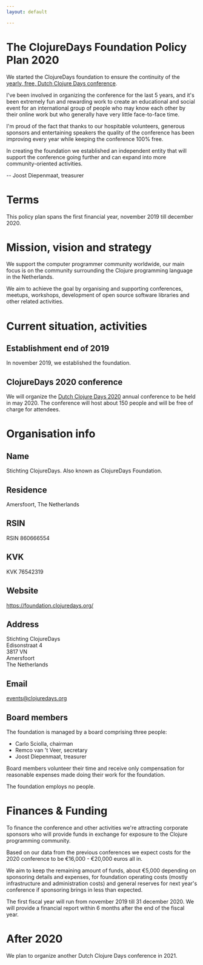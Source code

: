 ```yaml
---
layout: default

---
```

# The ClojureDays Foundation Policy Plan 2020

We started the ClojureDays foundation to ensure the continuity of the
[yearly, free, Dutch Clojure Days
conference](https://clojuredays.org/).

I've been involved in organizing the conference for the last 5 years, and it's been
extremely fun and rewarding work to create an educational and social
event for an international group of people who may know each other by
their online work but who generally have very little face-to-face
time.

I'm proud of the fact that thanks to our hospitable volunteers, generous
sponsors and entertaining speakers the quality of the conference has been
improving every year while keeping the conference 100% free.

In creating the foundation we established an independent entity that
will support the conference going further and can expand into more
community-oriented activities.

  -- Joost Diepenmaat, treasurer

# Terms

This policy plan spans the first financial year, november 2019 till december 2020.

# Mission, vision and strategy

We support the computer programmer community worldwide, our main focus
is on the community surrounding the Clojure programming language in
the Netherlands.

We aim to achieve the goal by organising and supporting conferences,
meetups, workshops, development of open source software libraries
and other related activities.

# Current situation, activities

## Establishment end of 2019

In november 2019, we established the foundation.

## ClojureDays 2020 conference

We will organize the [Dutch Clojure Days
2020](https://clojuredays.org) annual conference to be held in may
2020. The conference will host about 150 people and will be free of
charge for attendees.

# Organisation info

## Name

Stichting ClojureDays. Also known as ClojureDays Foundation.

## Residence

Amersfoort, The Netherlands

## RSIN

RSIN 860666554

## KVK

KVK 76542319

## Website

<https://foundation.clojuredays.org/>

## Address

Stichting ClojureDays<br />
Edisonstraat 4<br />
3817 VN<br />
Amersfoort<br />
The Netherlands<br />

## Email

[events@clojuredays.org](mailto:events@clojuredays.org)

## Board members

The foundation is managed by a board comprising three people:

-   Carlo Sciolla, chairman
-   Remco van 't Veer, secretary
-   Joost Diepenmaat, treasurer

Board members volunteer their time and receive only compensation for
reasonable expenses made doing their work for the foundation.

The foundation employs no people.

# Finances & Funding

To finance the conference and other activities we're attracting
corporate sponsors who will provide funds in exchange for exposure to
the Clojure programming community.

Based on our data from the previous conferences we expect costs for
the 2020 conference to be €16,000 - €20,000 euros all in.

We aim to keep the remaining amount of funds, about €5,000 depending
on sponsoring details and expenses, for foundation operating costs
(mostly infrastructure and administration costs) and general reserves
for next year's conference if sponsoring brings in less than expected.

The first fiscal year will run from november 2019 till 31
december 2020. We will provide a financial report within 6 months
after the end of the fiscal year.

# After 2020

We plan to organize another Dutch Clojure Days conference in 2021.





